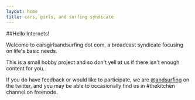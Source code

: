 ```yaml
---
layout: home
title: cars, girls, and surfing syndicate
---
```


##Hello Internets!

Welcome to carsgirlsandsurfing dot com, a broadcast syndicate focusing on life's basic needs.

This is a small hobby project and so don't yell at us if there isn't enough content for you.

If you do have feedback or would like to participate, we are [@andsurfing](http://twitter.com/andsurfing) on the twitter, and you may be able to occasionally find us in #thekitchen channel on freenode.